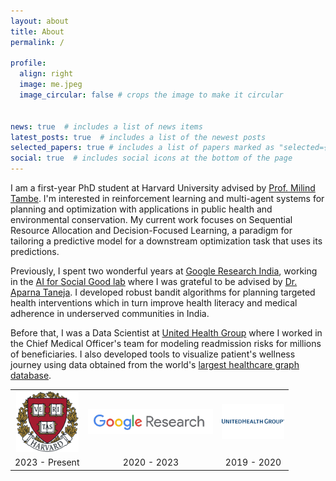 ```yaml
---
layout: about
title: About
permalink: /

profile:
  align: right
  image: me.jpeg
  image_circular: false # crops the image to make it circular


news: true  # includes a list of news items
latest_posts: true  # includes a list of the newest posts
selected_papers: true # includes a list of papers marked as "selected={true}"
social: true  # includes social icons at the bottom of the page
---
```

I am a first-year PhD student at Harvard University advised by [Prof. Milind Tambe](https://teamcore.seas.harvard.edu/tambe). I'm interested in reinforcement learning and multi-agent systems for planning and optimization with applications in public health and environmental conservation. My current work focuses on Sequential Resource Allocation and Decision-Focused Learning, a paradigm for tailoring a predictive model for a downstream optimization task that uses its predictions.

Previously, I spent two wonderful years at [Google Research India](https://research.google/locations/india/), working in the [AI for Social Good lab](https://blog.google/technology/ai/30-new-ai-for-social-good-projects/) where I was grateful to be advised by [Dr. Aparna Taneja](https://research.google/people/aparna-taneja/). I developed robust bandit algorithms for planning targeted health interventions which in turn improve health literacy and medical adherence in underserved communities in India. 

Before that, I was a Data Scientist at [United Health Group](https://www.unitedhealthgroup.com/people-and-businesses/businesses/optum.html) where I worked in the Chief Medical Officer's team for modeling readmission risks for millions of beneficiaries. I also developed tools to visualize patient's wellness journey using data obtained from the world's [largest healthcare graph database](https://info.tigergraph.com/keynote-edward-sverdlin).

<div style="text-align: center;">
<table border="0" cellpadding="0" cellspacing="0" style="margin: 0; padding: 0;">
  <tr>
    <td align="center"><img src="/assets/img/Harvard_University_shield.png" style="width: 100px" alt="Image 1"></td>
    <td align="center"><img src="/assets/img/google-ai-meta-removebg-preview (1).png" style="width: 200px" alt="Image 2"></td>
    <td align="center"><img src="/assets/img/UnitedHealth-Group-Logo.png" style="width: 100px" alt="Image 3"></td>
  </tr>
  <tr>
    <td align="center">2023 - Present</td>
    <td align="center">2020 - 2023</td>
    <td align="center">2019 - 2020</td>
  </tr>
</table>
</div>

